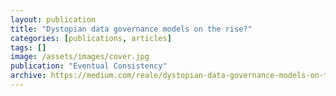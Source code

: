 ```yaml
---
layout: publication
title: "Dystopian data governance models on the rise?"
categories: [publications, articles]
tags: []
image: /assets/images/cover.jpg
publication: "Eventual Consistency"
archive: https://medium.com/reale/dystopian-data-governance-models-on-the-rise-48ffdd61363d
---
```

